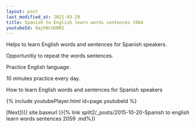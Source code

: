 ```yaml
---
layout: post
last_modified_at: 2021-03-29
title: Spanish to English learn words sentences 1964 
youtubeId: 9ajhNrUU0RI
---
```

 
 
Helps to learn English words and sentences for Spanish speakers.

Opportunitiy to repeat the words sentences. 

Practice English language. 
 
10 minutes practice every day. 
 
How to learn English words and sentences for Spanish speakers 
 
{% include youtubePlayer.html id=page.youtubeId %}
 
 
[Next]({{ site.baseurl }}{% link  split2/_posts/2015-10-20-Spanish to english learn words sentences 2059 .md%})
 
